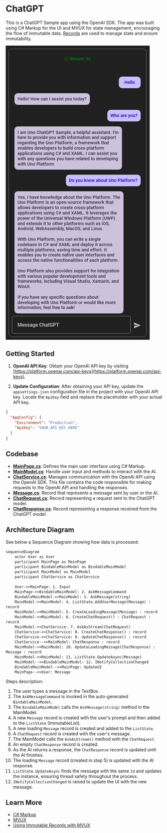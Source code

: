 # ChatGPT

This is a ChatGPT Sample app using the OpenAI SDK. The app was built using C# Markup for the UI and MVUX for state management, encouraging the flow of immutable data. [Records](https://learn.microsoft.com/en-us/dotnet/csharp/language-reference/builtin-types/record) are used to manage state and ensure immutability.

![ChatGPT Image](ChatGPT-Image.png)

## Getting Started

1. **OpenAI API Key**: Obtain your OpenAI API key by visiting [https://platform.openai.com/api-keys](https://platform.openai.com/api-keys).

2. **Update Configuration**: After obtaining your API key, update the `appsettings.json` configuration file in the project with your OpenAI API key. Locate the `ApiKey` field and replace the placeholder with your actual API key.

```json
{
  "AppConfig": {
    "Environment": "Production",
    "ApiKey": "YOUR_API_KEY_HERE"
  }
}
```

## Codebase

 * [**MainPage.cs**](ChatGPT/ChatGPT/Presentation/MainPage.cs): Defines the main user interface using C# Markup.
 * [**MainModel.cs**](ChatGPT/ChatGPT/Presentation/MainModel.cs): Handle user input and methods to interact with the AI.
 * [**ChatService.cs**](ChatGPT/ChatGPT/Services/ChatService.cs): Manages communication with the OpenAI API using the OpenAI SDK. This file contains the code responsible for making requests to the OpenAI API and handling the responses.
 * [**Message.cs**](ChatGPT/ChatGPT/Presentation/Message.cs): Record that represents a message sent by user or the AI.
 * [**ChatRequest.cs**](ChatGPT/ChatGPT/Business/ChatRequest.cs): Record representing a request sent to the ChatGPT model.
 * [**ChatResponse.cs**](ChatGPT/ChatGPT/Business/ChatResponse.cs): Record representing a response received from the ChatGPT model.

## Architecture Diagram

See below a Sequence Diagram showing how data is processed:

```mermaid
sequenceDiagram
    actor User as User
    participant MainPage as MainPage
    participant BindableMainModel as BindableMainModel
    participant MainModel as MainModel
    participant ChatService as ChatService

    User->>MainPage: 1. Input
    MainPage->>BindableMainModel: 2. AskMessageCommand
    BindableMainModel->>MainModel: 3. AskMessage(string)
    MainModel->>MainModel: 4. ListState.AddUserMessage(Message) : record
    MainModel->>MainModel: 5. CreateLoadingMessage(Message) : record
    MainModel->>MainModel: 6. CreateChatRequest() : ChatRequest : record
    MainModel->>ChatService: 7. AskAsStream(ChatRequest)
    ChatService->>ChatService: 8. CreateChatResponse() : record
    ChatService->>ChatService: 9. UpdateChatResponse() : record
    ChatService-->>MainModel: ChatResponse : record
    MainModel->>MainModel: 10. UpdateLoadingMessage(ChatResponse) : Message : record
    MainModel->>MainModel: 11. ListState.UpdateAsync(Message)
    MainModel-->>BindableMainModel: 12. INotifyCollectionChanged
    BindableMainModel-->>MainPage: UpdateUI
    MainPage-->>User: Message
```

Steps description:

1. The user types a message in the TextBox.
2. The `AskMessageCommand` is invoked in the auto-generated `BindableMainModel`.
3. The `BindableMainModel` calls the `AskMessage(string)` method in the MainModel.
4. A new `Message` record is created with the user's prompt and then added to the `ListState` (ImmutableList).
5. A new loading `Message` record is created and added to the `ListState`.
6. A `ChatRequest` record is created with the user's message.
7. The MainModel calls the `AskAsStream()` method with the `ChatRequest`.
8. An empty `ChatResponse` record is created.
9. As the AI returns a response, the `ChatResponse` record is updated until the AI finishes.
10. The loading `Message` record (created in step 5) is updated with the AI response.
11. `ListState.UpdateAsync` finds the message with the same `Id` and updates the instance, ensuring thread safety throughout the process.
12. `INotifyCollectionChanged` is raised to update the UI with the new message.

## Learn More
- [C# Markup](https://aka.platform.uno/csharp-markup) 
- [MVUX](https://aka.platform.uno/mvux)
- [Using Immutable Records with MVUX](RecordsGuidance.md)